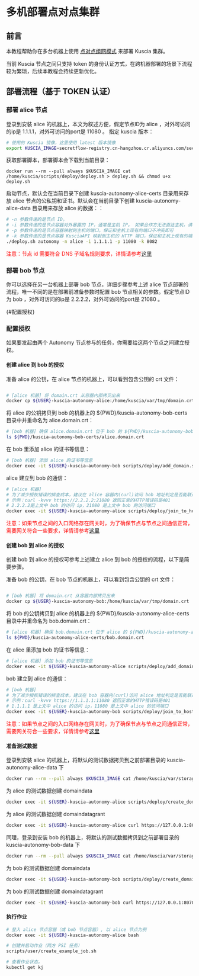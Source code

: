 # 多机部署点对点集群

## 前言

本教程帮助你在多台机器上使用 [点对点组网模式](../reference/architecture_cn.md#点对点组网模式) 来部署 Kuscia 集群。

当前 Kuscia 节点之间只支持 token 的身份认证方式，在跨机器部署的场景下流程较为繁琐，后续本教程会持续更新优化。



## 部署流程（基于 TOKEN 认证）

### 部署 alice 节点

登录到安装 alice 的机器上，本文为叙述方便，假定节点ID为 alice ，对外可访问的ip是 1.1.1.1，对外可访问的port是 11080 。
指定 kuscia 版本：

```bash
# 使用的 Kuscia 镜像，这里使用 latest 版本镜像
export KUSCIA_IMAGE=secretflow-registry.cn-hangzhou.cr.aliyuncs.com/secretflow/kuscia
```

获取部署脚本，部署脚本会下载到当前目录：

```
docker run --rm --pull always $KUSCIA_IMAGE cat /home/kuscia/scripts/deploy/deploy.sh > deploy.sh && chmod u+x deploy.sh
```

启动节点，默认会在当前目录下创建 kuscia-autonomy-alice-certs 目录用来存放 alice 节点的公私钥和证书。默认会在当前目录下创建 kuscia-autonomy-alice-data 目录用来存放 alice 的数据：：

```bash
# -n 参数传递的是节点 ID。
# -i 参数传递的是节点容器对外暴露的 IP，通常是主机 IP。 如果合作方无法直达主机，请填写网关映射的IP。
# -p 参数传递的是节点容器映射到主机的端口，保证和主机上现有的端口不冲突即可
# -k 参数传递的是节点容器 KusciaAPI 映射到主机的 HTTP 端口，保证和主机上现有的端口不冲突即可
./deploy.sh autonomy -n alice -i 1.1.1.1 -p 11080 -k 8082
```
<span style="color:red;">注意：节点 id 需要符合 DNS 子域名规则要求，详情请参考[这里](https://kubernetes.io/zh-cn/docs/concepts/overview/working-with-objects/names/#dns-subdomain-names)</span>


### 部署 bob 节点

你可以选择在另一台机器上部署 bob 节点，详细步骤参考上述 alice 节点部署的流程，唯一不同的是在部署前准备参数时配置 bob 节点相关的参数。假定节点ID为 bob ，对外可访问的ip是 2.2.2.2，对外可访问的port是 21080 。


{#配置授权}

### 配置授权

如果要发起由两个 Autonomy 节点参与的任务，你需要给这两个节点之间建立授权。

#### 创建 alice 到 bob 的授权

准备 alice 的公钥，在 alice 节点的机器上，可以看到包含公钥的 crt 文件：

```bash 

# [alice 机器] 将 domain.crt 从容器内部拷贝出来
docker cp ${USER}-kuscia-autonomy-alice:/home/kuscia/var/tmp/domain.crt .
```



将 alice 的公钥拷贝到 bob 的机器上的 ${PWD}/kuscia-autonomy-bob-certs 目录中并重命名为 alice.domain.crt：

```bash
# [bob 机器] 确保 alice.domain.crt 位于 bob 的 ${PWD}/kuscia-autonomy-bob-certs 目录中
ls ${PWD}/kuscia-autonomy-bob-certs/alice.domain.crt
```

在 bob 里添加 alice 的证书等信息：

```bash 
# [bob 机器] 添加 alice 的证书等信息
docker exec -it ${USER}-kuscia-autonomy-bob scripts/deploy/add_domain.sh alice p2p
```

alice 建立到 bob 的通信：

```bash 
# [alice 机器]
# 为了减少授权错误的排查成本，建议在 alice 容器内(curl)访问 bob 地址判定是否能联通，之后再授权
# 示例：curl -kvvv https://2.2.2.2:21080 返回正常的HTTP错误码是401
# 2.2.2.2是上文中 bob 的访问 ip，21080 是上文中 bob 的访问端口
docker exec -it ${USER}-kuscia-autonomy-alice scripts/deploy/join_to_host.sh alice bob https://2.2.2.2:21080
```
<span style="color:red;">注意：如果节点之间的入口网络存在网关时，为了确保节点与节点之间通信正常，需要网关符合一些要求，详情请参考[这里](./networkrequirements.md)</span>

#### 创建 bob 到 alice 的授权

创建 bob 到 alice 的授权可参考上述建立 alice 到 bob 的授权的流程，以下是简要步骤。


准备 bob 的公钥，在 bob 节点的机器上，可以看到包含公钥的 crt 文件：

```bash

# [bob 机器] 将 domain.crt 从容器内部拷贝出来
docker cp ${USER}-kuscia-autonomy-bob:/home/kuscia/var/tmp/domain.crt .
```

将 bob 的公钥拷贝到 alice 的机器上的 ${PWD}/kuscia-autonomy-alice-certs 目录中并重命名为 bob.domain.crt：

```bash
# [alice 机器] 确保 bob.domain.crt 位于 alice 的 ${PWD}/kuscia-autonomy-alice-certs 目录中
ls ${PWD}/kuscia-autonomy-alice-certs/bob.domain.crt
```


在 alice 里添加 bob 的证书等信息：

```bash
# [alice 机器] 添加 bob 的证书等信息
docker exec -it ${USER}-kuscia-autonomy-alice scripts/deploy/add_domain.sh bob p2p
```


bob 建立到 alice 的通信：

```bash 
# [bob 机器] 
# 为了减少授权错误的排查成本，建议在 bob 容器内(curl)访问 alice 地址判定是否能联通，之后再授权
# 示例：curl -kvvv https://1.1.1.1:11080 返回正常的HTTP错误码是401
# 1.1.1.1 是上文中 alice 的访问 ip，11080 是上文中 alice 的访问端口
docker exec -it ${USER}-kuscia-autonomy-bob scripts/deploy/join_to_host.sh bob alice https://1.1.1.1:11080
```
<span style="color:red;">注意：如果节点之间的入口网络存在网关时，为了确保节点与节点之间通信正常，需要网关符合一些要求，详情请参考[这里](./networkrequirements.md)</span>

#### 准备测试数据
登录到安装 alice 的机器上，将默认的测试数据拷贝到之前部署目录的 kuscia-autonomy-alice-data 下

```bash
docker run --rm --pull always $KUSCIA_IMAGE cat /home/kuscia/var/storage/data/alice.csv > kuscia-autonomy-alice-data/alice.csv
```
为 alice 的测试数据创建 domaindata
```bash
docker exec -it ${USER}-kuscia-autonomy-alice scripts/deploy/create_domaindata_alice_table.sh alice
```
为 alice 的测试数据创建 domaindatagrant

```bash
docker exec -it ${USER}-kuscia-autonomy-alice curl https://127.0.0.1:8070/api/v1/datamesh/domaindatagrant/create -X POST -H 'content-type: application/json' -d '{"author":"alice","domaindata_id":"alice-table","grant_domain":"bob"}' --cacert etc/certs/ca.crt --cert etc/certs/ca.crt --key etc/certs/ca.key
```

同理，登录到安装 bob 的机器上，将默认的测试数据拷贝到之前部署目录的 kuscia-autonomy-bob-data 下

```bash
docker run --rm --pull always $KUSCIA_IMAGE cat /home/kuscia/var/storage/data/bob.csv > kuscia-autonomy-bob-data/bob.csv
```
为 bob 的测试数据创建 domaindata
```bash
docker exec -it ${USER}-kuscia-autonomy-bob scripts/deploy/create_domaindata_bob_table.sh bob
```
为 bob 的测试数据创建 domaindatagrant

```bash
docker exec -it ${USER}-kuscia-autonomy-bob curl https://127.0.0.1:8070/api/v1/datamesh/domaindatagrant/create -X POST -H 'content-type: application/json' -d '{"author":"bob","domaindata_id":"bob-table","grant_domain":"alice"}' --cacert etc/certs/ca.crt --cert etc/certs/ca.crt --key etc/certs/ca.key
```

#### 执行作业

```bash 
# 登入 alice 节点容器（或 bob 节点容器）, 以 alice 节点为例
docker exec -it ${USER}-kuscia-autonomy-alice bash

# 创建并启动作业（两方 PSI 任务）
scripts/user/create_example_job.sh

# 查看作业状态。
kubectl get kj
```

